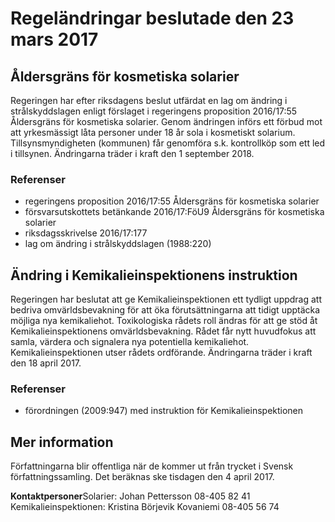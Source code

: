 # Regeländringar beslutade den 23 mars 2017

## Åldersgräns för kosmetiska solarier

Regeringen har efter riksdagens beslut utfärdat en lag om ändring i strålskyddslagen enligt förslaget i regeringens proposition 2016/17:55 Åldersgräns för kosmetiska solarier. Genom ändringen införs ett förbud mot att yrkesmässigt låta personer under 18 år sola i kosmetiskt solarium. Tillsynsmyndigheten (kommunen) får genomföra s.k. kontrollköp som ett led i tillsynen. Ändringarna träder i kraft den 1 september 2018.

### Referenser

* regeringens proposition 2016/17:55 Åldersgräns för kosmetiska solarier
* försvarsutskottets betänkande 2016/17:FöU9 Åldersgräns för kosmetiska solarier
* riksdagsskrivelse 2016/17:177
* lag om ändring i strålskyddslagen (1988:220)

## Ändring i Kemikalieinspektionens instruktion

Regeringen har beslutat att ge Kemikalieinspektionen ett tydligt uppdrag att bedriva omvärldsbevakning för att öka förutsättningarna att tidigt upptäcka möjliga nya kemikaliehot. Toxikologiska rådets roll ändras för att ge stöd åt Kemikalieinspektionens omvärldsbevakning. Rådet får nytt huvudfokus att samla, värdera och signalera nya potentiella kemikaliehot. Kemikalieinspektionen utser rådets ordförande. Ändringarna träder i kraft den 18 april 2017.

### Referenser

* förordningen (2009:947) med instruktion för Kemikalieinspektionen

## Mer information

Författningarna blir offentliga när de kommer ut från trycket i Svensk författningssamling. Det beräknas ske tisdagen den 4 april 2017.

**Kontaktpersoner**Solarier: Johan Pettersson 08-405 82 41
Kemikalieinspektionen: Kristina Börjevik Kovaniemi 08-405 56 74
